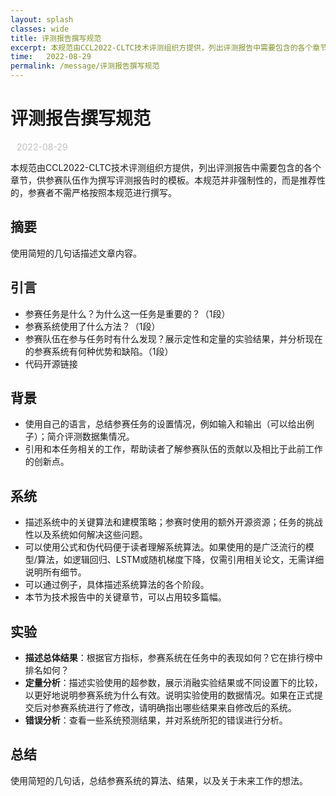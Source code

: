 ```yaml
---
layout: splash
classes: wide
title: 评测报告撰写规范
excerpt: 本规范由CCL2022-CLTC技术评测组织方提供，列出评测报告中需要包含的各个章节，供参赛队伍作为撰写评测报告时的模板。本规范并非强制性的，而是推荐性的，参赛者不需严格按照本规范进行撰写。
time:   2022-08-29
permalink: /message/评测报告撰写规范
---
```


<div style="margin:20px;"></div>

# 评测报告撰写规范

<div style="color:#C0C0C0; font-size:14px; margin:10px;"> 2022-08-29 </div>

本规范由CCL2022-CLTC技术评测组织方提供，列出评测报告中需要包含的各个章节，供参赛队伍作为撰写评测报告时的模板。本规范并非强制性的，而是推荐性的，参赛者不需严格按照本规范进行撰写。

## 摘要

使用简短的几句话描述文章内容。

## 引言

- 参赛任务是什么？为什么这一任务是重要的？（1段）
- 参赛系统使用了什么方法？（1段）
- 参赛队伍在参与任务时有什么发现？展示定性和定量的实验结果，并分析现在的参赛系统有何种优势和缺陷。（1段）
- 代码开源链接

## 背景

- 使用自己的语言，总结参赛任务的设置情况，例如输入和输出（可以给出例子）；简介评测数据集情况。
- 引用和本任务相关的工作，帮助读者了解参赛队伍的贡献以及相比于此前工作的创新点。

## 系统

- 描述系统中的关键算法和建模策略；参赛时使用的额外开源资源；任务的挑战性以及系统如何解决这些问题。
- 可以使用公式和伪代码便于读者理解系统算法。如果使用的是广泛流行的模型/算法，如逻辑回归、LSTM或随机梯度下降，仅需引用相关论文，无需详细说明所有细节。
- 可以通过例子，具体描述系统算法的各个阶段。
- 本节为技术报告中的关键章节，可以占用较多篇幅。

## 实验

- **描述总体结果**：根据官方指标，参赛系统在任务中的表现如何？它在排行榜中排名如何？
- **定量分析**：描述实验使用的超参数，展示消融实验结果或不同设置下的比较，以更好地说明参赛系统为什么有效。说明实验使用的数据情况。如果在正式提交后对参赛系统进行了修改，请明确指出哪些结果来自修改后的系统。
- **错误分析**：查看一些系统预测结果，并对系统所犯的错误进行分析。

## 总结

使用简短的几句话，总结参赛系统的算法、结果，以及关于未来工作的想法。